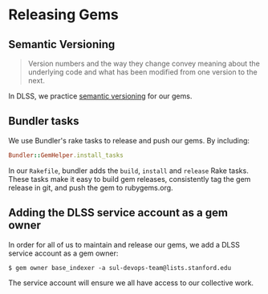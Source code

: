 # Releasing Gems

## Semantic Versioning

> Version numbers and the way they change convey meaning about the underlying code and what has been modified from one version to the next.

In DLSS, we practice [semantic versioning](http://semver.org) for our gems.

## Bundler tasks

We use Bundler's rake tasks to release and push our gems. By including:

```ruby
Bundler::GemHelper.install_tasks
```

In our `Rakefile`, bundler adds the `build`, `install` and `release` Rake tasks. These tasks make it easy to build gem releases, consistently tag the gem release in git, and push the gem to rubygems.org.

## Adding the DLSS service account as a gem owner

In order for all of us to maintain and release our gems, we add a DLSS service account as a gem owner:

```console
$ gem owner base_indexer -a sul-devops-team@lists.stanford.edu
```

The service account will ensure we all have access to our collective work. 

